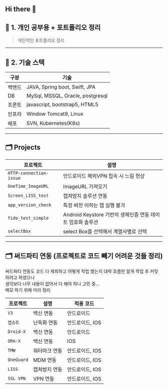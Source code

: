## Hi there 👋

<!--
**jooyeaon/jooyeaon** is a ✨ _special_ ✨ repository because its `README.md` (this file) appears on your GitHub profile.

Here are some ideas to get you started:

- 🔭 I’m currently working on ...
- 🌱 I’m currently learning ...
- 👯 I’m looking to collaborate on ...
- 🤔 I’m looking for help with ...
- 💬 Ask me about ...
- 📫 How to reach me: ...
- 😄 Pronouns: ...
- ⚡ Fun fact: ...

## ✅ 자주 쓰는 마크다운 문법 요약

| 기능 | 문법 예시 |
|------|-----------|
| 제목 | `#` ~ `######` |
| 강조 | `**굵게**`, `*기울임*`, `` `코드` `` |
| 코드 블록 | ```` ```yaml ~ ``` ```` |
| 리스트 | `-`, `1.`, `*` |
| 링크 | `[링크이름](url)` |
| 이미지 | `![대체텍스트](이미지주소)` |
| 줄 구분 | `---` 또는 `___` |

---

## 💡 팁

- **짧고 구조적인 문장** → 개발자에게 잘 읽히는 스타일
- **스크린샷/결과 캡처** 첨부 시 시각적 전달력 상승
- **정리 링크 연결** → 블로그나 Notion과 연동 시 포트폴리오화 가능



---

## 🛠️ README.md 작성 & 저장 방법 (2가지 방법)

### ✅ 방법 1. GitHub 웹에서 직접 작성

1. GitHub 저장소 접속 (`https://github.com/jooyeaon/JY_studying`)
2. 상단 `Add file` → `Create new file` 클릭
3. 파일명에 `README.md` 입력
4. 위 예시 내용을 붙여넣기
5. 하단 `Commit new file` 클릭 → 저장 완료!
-->


## 🚀 1. 개인 공부용 + 포트폴리오 정리

> 개인적인 포트폴리오 정리   

---

## 🧪 2. **기술 스택**

| 구분 | 기술 |
|------|------|
| 백엔드 | JAVA, Spring boot, Swift, JPA  |
| DB | MySql, MSSQL, Oracle, postgresql  |
| 프론트 | javascript, bootstrap5, HTML5 |
| 인프라 | Window Tomcat9, Linux |
| 배포 | SVN, Kubernetes(K8s) |

---
## 🗂️ Projects

| 프로젝트 | 설명 |
|----------|------|
| `HTTP-connection-issue` | 안드로이드 해외VPN 접속 시 느림 현상 |
| `OneTime_ImageURL` | ImageURL 가져오기 |
| `Screen_LISS_test` | 캡쳐방지 솔루션 연동 |
| `app_version_check` | 특정 버전 이하는 앱 실행 불가 |
| `fido_test_simple` | Android Keystore 기반의 생체인증 연동 데이트 암호화 솔루션 |
| `selectBox` | select Box를 선택해서 계열사별로 선택 |

---
## 🗂️ 써드파티 연동 (프로젝트로 코드 빼기 어려운 것들 정리)  

써드파티 연동도 코드 다 제외하고 어떻게 작업 했는지 대략 흐름만 알게 작업 후 커밋 하려고 하였으나  
생각보다 너무 내용이 없어서 다 해야 하나 고민 중...  
메모 하기 위해 미리 정리  

| 프로젝트 | 설명 | 적용 코드 |
|----------|------|------|
| `V3` | 백신 연동 | 안드로이드 |
| `앱슈트` | 난독화 연동 | 안드로이드, IOS |
| `Droid-X` | 백신 연동 | 안드로이드 |
| `ORA-X` | 백신 연동 | IOS |
| `TMW` | 워터마크 연동 | 안드로이드, IOS |
| `OneGuard` | MDM 연동 | 안드로이드, IOS |
| `LISS` | 캡쳐방지 연동 | 안드로이드, IOS |
| `SSL VPN` | VPN 연동 | 안드로이드, IOS |
